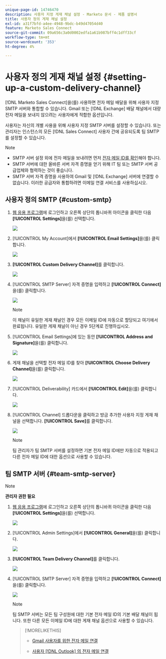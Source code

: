 ```yaml
---
unique-page-id: 14746470
description: 사용자 지정 게재 채널 설정 - Marketo 문서 - 제품 설명서
title: 사용자 정의 게재 채널 설정
exl-id: a31f7bfd-a4ee-4948-9bdc-b49d47054d40
feature: Marketo Sales Connect
source-git-commit: 09a656c3a0d0002edfa1a61b987bff4c1dff33cf
workflow-type: tm+mt
source-wordcount: '353'
ht-degree: 4%

---
```


# 사용자 정의 게재 채널 설정 {#setting-up-a-custom-delivery-channel}

[!DNL Marketo Sales Connect]을(를) 사용하면 전자 메일 배달을 위해 사용자 지정 SMTP 서버와 통합할 수 있습니다. Gmail 또는 [!DNL Exchange] 배달 채널에서 대량 전자 메일을 보내지 않으려는 사용자에게 적합한 옵션입니다.

사용자는 자신의 개별 사용을 위해 사용자 지정 SMTP 서버를 설정할 수 있습니다. 또는 관리자는 인스턴스의 모든 [!DNL Sales Connect] 사용자 간에 공유되도록 팀 SMTP를 설정할 수 있습니다.

>[!NOTE]
>
>* SMTP 서버 설정 외에 전자 메일을 보내려면 먼저 [전자 메일 ID를 확인](/help/marketo/product-docs/marketo-sales-connect/getting-started/email-settings/verify-your-email.md)해야 합니다.
>* SMTP 서버에 대한 올바른 서버 자격 증명을 얻기 위해 IT 팀 또는 SMTP 서버 공급업체와 협력하는 것이 좋습니다.
>* SMTP 서버 자격 증명을 사용하여 Gmail 및 [!DNL Exchange] 서버에 연결할 수 없습니다. 이러한 공급자와 통합하려면 이메일 연결 서비스를 사용하십시오.

## 사용자 정의 SMTP {#custom-smtp}

1. [웹 응용 프로그램](https://toutapp.com/login)에 로그인하고 오른쪽 상단의 톱니바퀴 아이콘을 클릭한 다음 **[!UICONTROL Settings]**&#x200B;을(를) 선택합니다.

   ![](assets/setting-up-a-custom-delivery-channel-1.png)

1. [!UICONTROL My Account]에서 **[!UICONTROL Email Settings]**&#x200B;을(를) 클릭합니다.

   ![](assets/setting-up-a-custom-delivery-channel-2.png)

1. **[!UICONTROL Custom Delivery Channel]**&#x200B;를 클릭합니다.

   ![](assets/setting-up-a-custom-delivery-channel-3.png)

1. [!UICONTROL SMTP Server] 자격 증명을 입력하고 **[!UICONTROL Connect]**&#x200B;을(를) 클릭합니다.

   ![](assets/setting-up-a-custom-delivery-channel-4.png)

   >[!NOTE]
   >
   >이 채널이 유일한 게재 채널인 경우 모든 이메일 ID에 자동으로 할당되고 여기에서 완료됩니다. 유일한 게재 채널이 아닌 경우 5단계로 진행하십시오.

1. [!UICONTROL Email Settings]에 있는 동안 **[!UICONTROL Address and Signature]**&#x200B;을(를) 클릭합니다.

   ![](assets/setting-up-a-custom-delivery-channel-5.png)

1. 게재 채널을 선택할 전자 메일 ID를 찾아 **[!UICONTROL Choose Delivery Channel]**&#x200B;을(를) 클릭합니다.

   ![](assets/setting-up-a-custom-delivery-channel-6.png)

1. [!UICONTROL Deliverability] 카드에서 **[!UICONTROL Edit]**&#x200B;을(를) 클릭합니다.

   ![](assets/setting-up-a-custom-delivery-channel-7.png)

1. [!UICONTROL Channel] 드롭다운을 클릭하고 방금 추가한 사용자 지정 게재 채널을 선택합니다. **[!UICONTROL Save]**&#x200B;를 클릭합니다.

   ![](assets/setting-up-a-custom-delivery-channel-8.png)

   >[!NOTE]
   >
   >팀 관리자가 팀 SMTP 서버를 설정하면 기본 전자 메일 ID에만 자동으로 적용되고 다른 전자 메일 ID에 대한 옵션으로 사용할 수 있습니다.

## 팀 SMTP 서버 {#team-smtp-server}

>[!NOTE]
>
>**관리자 권한 필요**

1. [웹 응용 프로그램](https://toutapp.com/login)에 로그인하고 오른쪽 상단의 톱니바퀴 아이콘을 클릭한 다음 **[!UICONTROL Settings]**&#x200B;을(를) 선택합니다.

   ![](assets/setting-up-a-custom-delivery-channel-9.png)

1. [!UICONTROL Admin Settings]에서 **[!UICONTROL General]**&#x200B;을(를) 클릭합니다.

   ![](assets/setting-up-a-custom-delivery-channel-10.png)

1. **[!UICONTROL Team Delivery Channel]**&#x200B;를 클릭합니다.

   ![](assets/setting-up-a-custom-delivery-channel-11.png)

1. [!UICONTROL SMTP Server] 자격 증명을 입력하고 **[!UICONTROL Connect]**&#x200B;을(를) 클릭합니다.

   ![](assets/setting-up-a-custom-delivery-channel-12.png)

   >[!NOTE]
   >
   >팀 SMTP 서버는 모든 팀 구성원에 대한 기본 전자 메일 ID의 기본 배달 채널이 됩니다. 또한 다른 모든 이메일 ID에 대한 게재 채널 옵션으로 사용할 수 있습니다.

   >[!MORELIKETHIS]
   >
   >* [Gmail 사용자를 위한 전자 메일 연결](/help/marketo/product-docs/marketo-sales-connect/email-plugins/gmail/email-connection-for-gmail-users.md)
   >
   >* [사용자 [!DNL Outlook] 의 전자 메일 연결](/help/marketo/product-docs/marketo-sales-connect/email-plugins/msc-for-outlook/email-connection-for-outlook-users.md)
